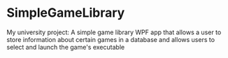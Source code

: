 # SimpleGameLibrary
My university project: A simple game library WPF app that allows a user to store information about certain games in a database and allows users to select and launch the game's executable
